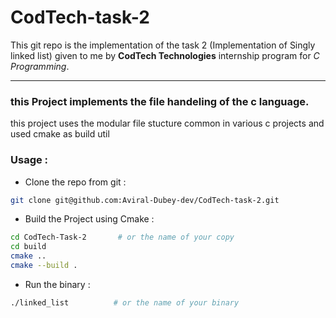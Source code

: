 # CodTech-task-2

This git repo is the implementation of the task 2 (Implementation of Singly linked list) given to me by **CodTech Technologies** internship program for *C Programming*.

---

### this Project implements the file handeling of the c language.

this project uses the modular file stucture common in various c projects and used cmake as build util
 
### Usage :

- Clone the repo from git : 
```bash
git clone git@github.com:Aviral-Dubey-dev/CodTech-task-2.git
```

- Build the Project using Cmake :
```bash
cd CodTech-Task-2       # or the name of your copy
cd build
cmake ..
cmake --build .
```

- Run the binary :
```bash
./linked_list          # or the name of your binary
```
